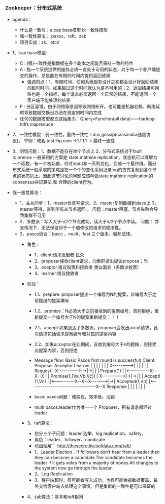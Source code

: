 ### Zookeeper：分布式系统
* agenda：
	*  什么是一致性：a:cap base模型  b:一致性模型
	*  强一致性算法： paxos、raft、zab
	*  项目实战：zk、etcd

* 1、cap base模型:
	* C	: (强)一致性是指数据在多个副本之间能否保持一致的特性
	* A	: 指一个系统提供的服务必须一直处于可用的状态，对于每一个客户端提交的操作，总是能在有限的时间内提供返回结果
		*  强调的点：1、有限时间，任何系统服务设计之初都会设计好返回结果的超时时间，如果超过这个时间就认为是不可用的；2、返回结果可用性也是一个指标，每个请求必须返回一个正常的结果，不能返回一个客户端不能处理的结果
	* P	: 分区容错，由于网络等原因导致网络断开，也可能是机器宕机、网络延时导致数据交换没办法在规定的时间内完成
	* 任何的数据模型都应该抽象为：Query=Function(all data)——hadoop hdfs mapreduce	

	
* 2、一致性模型：弱一致性，最终一致性：dns,gossip(cassandra通信协议)。 举例：域名 test.lhp.com ->1.1.1.1 -> 最终一致性
* 3、明切问题：1、数据不能存在单个节点上 2、分布式系统对于fault tolorence 一般采用的方案是 state mathine replication。状态机可以理解为一个函数，有一个初始值，经过input和一系列变化，变成一个最终值。而分布式系统一般采取的策略是把一个个的变化采用记录log的方式复制到各个节点的状态机上。因此这节讨论的问题应该叫做state mathine replication的consensus共识算法 和 合理的client行为。
* 强一致性算法：	
	* 1、主从同步：1、master负责写请求、2、master复制数据到slave上 3、master等待，直到所有从节点返回 。 问题：master阻塞，节点失败会导致集群不可用
	* 2、多数派：写入大于n/2个节点成功，读大于n/2个节点中读。 问题： 并发情况下，无法保证对于一个值修改的请求的顺序性。	
	* 3、pasos协议：basic 、multi、fast 三个版本。城邦法律。
		* 角色：
			* 1、client:请求发起者 民众 
			* 2、proposer接收client请求，向集群提出提议propose；当
			* 3、aceptor:提议投票和接收者 类似国会（多数派投票）
			* 4、learner:提议接收者
		* 阶段：
			* 1.1、prepare: proposer提出一个编号为N的提案，此编号大于之前提出的提案编号
			* 1.2、promise：N必须大于之前接收到的提案编号，否则拒绝，重新提交一个编号大于N的提案重新提交；！！
			* 2.1、accept:如果到达了多数派，proposer会发出accpt请求，此次请求包括请求提案编号和对应的提案内容
			* 2.2、如果acceptor在此期间，没收到编号大于n的题按，则接受此提案内容，否则拒绝
			* Message flow: Basic Paxos
			first round is successful)
				Client   Proposer    Acceptor     Learner
			   |         |          |  |  |       |  |
			   X-------->|          |  |  |       |  |  Request
			   |         X--------->|->|->|       |  |  Prepare(1)
			   |         |<---------X--X--X       |  |  Promise(1,{Va,Vb,Vc})
			   |         X--------->|->|->|       |  |  Accept!(1,Vn)
			   |         |<---------X--X--X------>|->|  Accepted(1,Vn)
			   |<---------------------------------X--X  Response
			   |         |          |  |  |       |  |
		  
		   * basic paxos问题：难实现，效率低，活锁
		   * multi paxos:leader作为唯一一个 Proposer，所有请求都经过leader
		
		* 3、raft算法：
			* 划分三个子问题：leader 选举、log replication、safety、
			* 角色：leader、follower、candicate
			* 动画理解：	http://thesecretlivesofdata.com/raft/
			* 1、Leader Election：If followers don't hear from a leader then they can become a candidate.The candidate becomes the leader if it gets votes from a majority of nodes.All changes to the system now go through the leader.
			* 2、Log Replication
			* 3、客户端超时，有可能会写入成功，也有可能会被数据覆盖，最终交给客户端去处理这个事情。但是集群的一致性是可以保证的

			
		* 4、zab算法：基本和raft相同	
			
			
			
			
			
			
